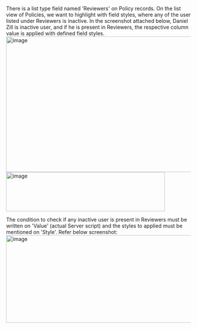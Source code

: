 There is a list type field named 'Reviewers' on Policy records.
On the list view of Policies, we want to highlight with field styles, where any of the user listed under Reviewers is inactive.
In the screenshot attached below, Daniel Zill is inactive user, and if he is present in Reviewers, the respective column value is applied with defined field styles.
<img width="809" height="370" alt="image" src="https://github.com/user-attachments/assets/b483207e-f3ba-4db7-a717-d392694eaf50" />
<img width="433" height="107" alt="image" src="https://github.com/user-attachments/assets/5129038f-d210-40f4-bcd8-1727d791edca" />

The condition to check if any inactive user is present in Reviewers must be written on 'Value' (actual Server script) and the styles to applied must be mentioned on 'Style'.
Refer below screenshot:
<img width="911" height="239" alt="image" src="https://github.com/user-attachments/assets/477e52cb-bdad-439d-a1cc-5b6be0415c20" />

